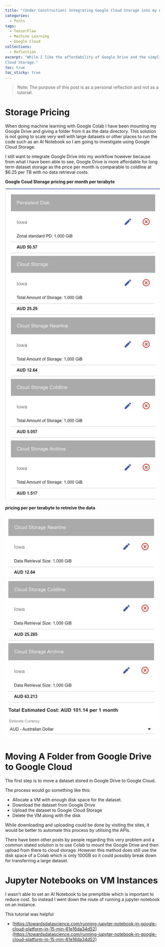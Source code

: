 ```yaml
---
title: "(Under Construction) Integrating Google Cloud Storage into my AI workflow"
categories:
  - Posts
tags:
  - TensorFlow
  - Machine Learning
  - Google Cloud
collections:
  - Reflection
excerpt: "While I like the affordability of Google Drive and the simplicity of mounting disks, this post discusses ways to use Google 
Cloud Storage."
toc: true
toc_sticky: true
---
```

> Note: The purpose of this post is as a personal reflection and not as a tutorial.

# Storage Pricing 

When doing machine learning with Google Colab I have been mounting my Google Drive and giving a folder from it as the data directory. This solution is not going to scale very well with large datasets or other places to run the code such as an AI Notebook so I am going to investigate using Google Cloud Storage.

I still want to integrate Google Drive into my workflow however because from what I have been able to see, Google Drive is more affordable for long term dataset storage as the price per month is comparable to coldline at $6.25 per TB with no data retrieval costs.

**Google Coud Storage pricing per month per terabyte**

![image1](/assets/images/2021-03-15-dataset-cloud-storage-solutions/image1.jpg)

**pricing per per terabyte to retreive the data**

![image2](/assets/images/2021-03-15-dataset-cloud-storage-solutions/image2.jpg)

# Moving A Folder from Google Drive to Google Cloud

The first step is to move a dataset stored in Google Drive to Google Cloud.

The process would go something like this:

* Allocate a VM with enough disk space for the dataset.
* Download the dataset from Google Drive
* Upload the dataset to Google Cloud Storage
* Delete the VM along with the disk

While downloading and uploading could be done by visiting the sites, it would be better to automate this process by utilising the APIs.

There have been other posts by people regarding this very problem and a common stated solution is to use Colab to mount the Google Drive and then upload from there to cloud storage. However this method does still use the disk space of a Colab which is only 100GB so it could possibly break down for transferring a large dataset.

# Jupyter Notebooks on VM Instances
I wasn't able to set an AI Notebook to be premptible which is important to reduce cost. So instead I went down the route of running a jupyter notebook on an instance.

This tutorial was helpful

* [https://towardsdatascience.com/running-jupyter-notebook-in-google-cloud-platform-in-15-min-61e16da34d52](https://towardsdatascience.com/running-jupyter-notebook-in-google-cloud-platform-in-15-min-61e16da34d52)


